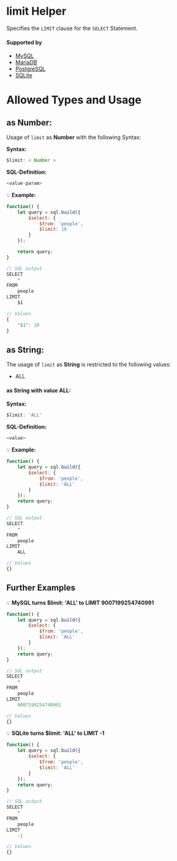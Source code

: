 # limit Helper
Specifies the `LIMIT` clause for the `SELECT` Statement.

#### Supported by
- [MySQL](https://dev.mysql.com/doc/refman/5.7/en/select.html)
- [MariaDB](https://mariadb.com/kb/en/library/limit/)
- [PostgreSQL](https://www.postgresql.org/docs/9.5/static/sql-select.html#SQL-LIMIT)
- [SQLite](https://sqlite.org/lang_select.html#limitoffset)

# Allowed Types and Usage

## as Number:

Usage of `limit` as **Number** with the following Syntax:

**Syntax:**

```javascript
$limit: < Number >
```

**SQL-Definition:**
```javascript
<value-param>
```

:bulb: **Example:**
```javascript
function() {
    let query = sql.build({
        $select: {
            $from: 'people',
            $limit: 10
        }
    });

    return query;
}

// SQL output
SELECT
    *
FROM
    people
LIMIT
    $1

// Values
{
    "$1": 10
}
```

## as String:

The usage of `limit` as **String** is restricted to the following values:
- ALL

#### as String with value **ALL**:
**Syntax:**

```javascript
$limit: 'ALL'
```

**SQL-Definition:**
```javascript
<value>
```

:bulb: **Example:**
```javascript
function() {
    let query = sql.build({
        $select: {
            $from: 'people',
            $limit: 'ALL'
        }
    });
    return query;
}

// SQL output
SELECT
    *
FROM
    people
LIMIT
    ALL

// Values
{}
```
## Further Examples

:bulb: **MySQL turns $limit: 'ALL' to LIMIT 9007199254740991**
```javascript
function() {
    let query = sql.build({
        $select: {
            $from: 'people',
            $limit: 'ALL'
        }
    });
    return query;
}

// SQL output
SELECT
    *
FROM
    people
LIMIT
    9007199254740991

// Values
{}
```

:bulb: **SQLite turns $limit: 'ALL' to LIMIT -1**
```javascript
function() {
    let query = sql.build({
        $select: {
            $from: 'people',
            $limit: 'ALL'
        }
    });
    return query;
}

// SQL output
SELECT
    *
FROM
    people
LIMIT
    -1

// Values
{}
```

